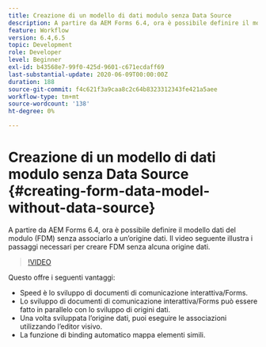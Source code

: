 ```yaml
---
title: Creazione di un modello di dati modulo senza Data Source
description: A partire da AEM Forms 6.4, ora è possibile definire il modello dati del modulo (FDM) senza associarlo a un’origine dati. Il video seguente illustra i passaggi necessari per creare FDM senza alcuna origine dati.
feature: Workflow
version: 6.4,6.5
topic: Development
role: Developer
level: Beginner
exl-id: b43568e7-99f0-425d-9601-c671ecdaff69
last-substantial-update: 2020-06-09T00:00:00Z
duration: 188
source-git-commit: f4c621f3a9caa8c2c64b8323312343fe421a5aee
workflow-type: tm+mt
source-wordcount: '138'
ht-degree: 0%

---
```


# Creazione di un modello di dati modulo senza Data Source {#creating-form-data-model-without-data-source}

A partire da AEM Forms 6.4, ora è possibile definire il modello dati del modulo (FDM) senza associarlo a un’origine dati. Il video seguente illustra i passaggi necessari per creare FDM senza alcuna origine dati.

>[!VIDEO](https://video.tv.adobe.com/v/21414?quality=12&learn=on)

Questo offre i seguenti vantaggi:

* Speed è lo sviluppo di documenti di comunicazione interattiva/Forms.
* Lo sviluppo di documenti di comunicazione interattiva/Forms può essere fatto in parallelo con lo sviluppo di origini dati.
* Una volta sviluppata l’origine dati, puoi eseguire le associazioni utilizzando l’editor visivo.
* La funzione di binding automatico mappa elementi simili.
